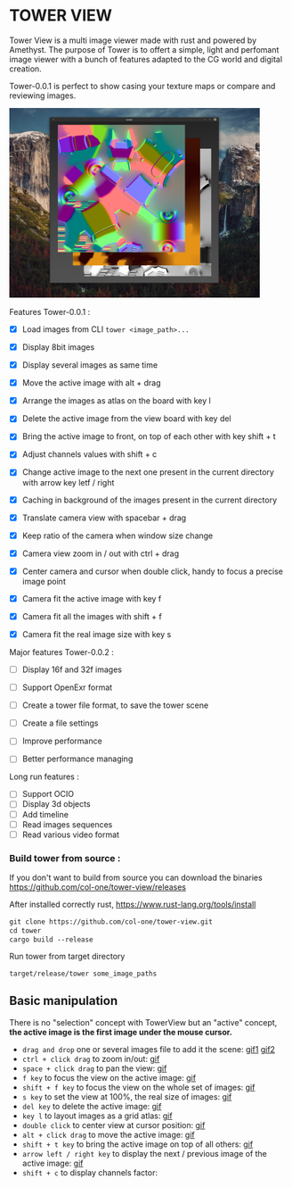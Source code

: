 
# TOWER VIEW

Tower View is a multi image viewer made with rust and powered by Amethyst.
The purpose of Tower is to offert a simple, light and perfomant image viewer with
a bunch of features adapted to the CG world and digital creation.

Tower-0.0.1 is perfect to show casing your texture maps or compare and reviewing images.


[<img src="wiki/images/tower.jpeg" width="450"/>](wiki/images/tower.jpeg)



Features Tower-0.0.1 : 

* [x] Load images from CLI `tower <image_path>...`
* [x] Display 8bit images
* [x] Display several images as same time
* [x] Move the active image with alt + drag
* [x] Arrange the images as atlas on the board with key l
* [x] Delete the active image from the view board with key del
* [x] Bring the active image to front, on top of each other with key shift + t
* [x] Adjust channels values with shift + c
* [x] Change active image to the next one present in the current directory with arrow key letf / right
* [x] Caching in background of the images present in the current directory
* [x] Translate camera view with spacebar + drag 
* [x] Keep ratio of the camera when window size change
* [x] Camera view zoom in / out with ctrl + drag
* [x] Center camera and cursor when double click, handy to focus a precise image point
* [x] Camera fit the active image with key f
* [x] Camera fit all the images with shift + f
* [x] Camera fit the real image size with key s


Major features Tower-0.0.2 : 

* [ ] Display 16f and 32f images
* [ ] Support OpenExr format
* [ ] Create a tower file format, to save the tower scene
* [ ] Create a file settings
* [ ] Improve performance
* [ ] Better performance managing


Long run features : 
* [ ] Support OCIO
* [ ] Display 3d objects
* [ ] Add timeline
* [ ] Read images sequences
* [ ] Read various video format

### Build tower from source : 
If you don't want to build from source you can download the binaries https://github.com/col-one/tower-view/releases

After installed correctly rust, https://www.rust-lang.org/tools/install
```
git clone https://github.com/col-one/tower-view.git
cd tower
cargo build --release
```
Run tower from target directory 
```
target/release/tower some_image_paths
```



## Basic manipulation
There is no "selection" concept with TowerView but an "active" concept, **the active image is the first image under the mouse cursor.**

- `drag and drop` one or several images file to add it the scene: [gif1](wiki/images/tower-drag-one.gif) [gif2](wiki/images/tower-drag-several.gif)
- `ctrl + click drag` to zoom in/out: [gif](wiki/images/tower-zoom.gif)
- `space + click drag` to pan the view: [gif](wiki/images/tower-pan-view.gif)
- `f key` to focus the view on the active image: [gif](wiki/images/tower-focus.gif)
- `shift + f key` to focus the view on the whole set of images: [gif](wiki/images/tower-shift-focus.gif)
- `s key` to set the view at 100%, the real size of images: [gif](wiki/images/tower-100.gif)
- `del key` to delete the active image: [gif](wiki/images/tower-del.gif)
- `key l` to layout images as a grid atlas: [gif](wiki/images/tower-atlas.gif)
- `double click` to center view at cursor position: [gif](wiki/images/tower-center.gif)
- `alt + click drag` to move the active image: [gif](wiki/images/tower-move.gif)
- `shift + t key` to bring the active image on top of all others: [gif](wiki/images/tower-top.gif)
- `arrow left / right key` to display the next / previous image of the active image: [gif](wiki/images/tower-next.gif)
- `shift + c` to display channels factor:



